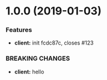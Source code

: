 # 1.0.0 (2019-01-03)


### Features

* **client:** init fcdc87c, closes #123


### BREAKING CHANGES

* **client:** hello




